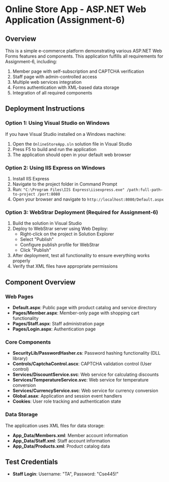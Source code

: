 # Online Store App - ASP.NET Web Application (Assignment-6)

## Overview
This is a simple e-commerce platform demonstrating various ASP.NET Web Forms features and components. This application fulfills all requirements for Assignment-6, including:

1. Member page with self-subscription and CAPTCHA verification
2. Staff page with admin-controlled access
3. Multiple web services integration
4. Forms authentication with XML-based data storage
5. Integration of all required components

## Deployment Instructions

### Option 1: Using Visual Studio on Windows
If you have Visual Studio installed on a Windows machine:
1. Open the `OnlineStoreApp.sln` solution file in Visual Studio
2. Press F5 to build and run the application
3. The application should open in your default web browser

### Option 2: Using IIS Express on Windows
1. Install IIS Express
2. Navigate to the project folder in Command Prompt
3. Run: `"C:\Program Files\IIS Express\iisexpress.exe" /path:full-path-to-project /port:8080`
4. Open your browser and navigate to `http://localhost:8080/Default.aspx`

### Option 3: WebStrar Deployment (Required for Assignment-6)
1. Build the solution in Visual Studio
2. Deploy to WebStrar server using Web Deploy:
   - Right-click on the project in Solution Explorer
   - Select "Publish"
   - Configure publish profile for WebStrar
   - Click "Publish"
3. After deployment, test all functionality to ensure everything works properly
4. Verify that XML files have appropriate permissions

## Component Overview

### Web Pages
- **Default.aspx**: Public page with product catalog and service directory
- **Pages/Member.aspx**: Member-only page with shopping cart functionality
- **Pages/Staff.aspx**: Staff administration page
- **Pages/Login.aspx**: Authentication page

### Core Components
- **SecurityLib/PasswordHasher.cs**: Password hashing functionality (DLL library)
- **Controls/CaptchaControl.ascx**: CAPTCHA validation control (User control)
- **Services/DiscountService.svc**: Web service for calculating discounts
- **Services/TemperatureService.svc**: Web service for temperature conversion
- **Services/CurrencyService.svc**: Web service for currency conversion
- **Global.asax**: Application and session event handlers
- **Cookies**: User role tracking and authentication state

### Data Storage
The application uses XML files for data storage:
- **App_Data/Members.xml**: Member account information
- **App_Data/Staff.xml**: Staff account information
- **App_Data/Products.xml**: Product catalog data

## Test Credentials
- **Staff Login**: Username: "TA", Password: "Cse445!"